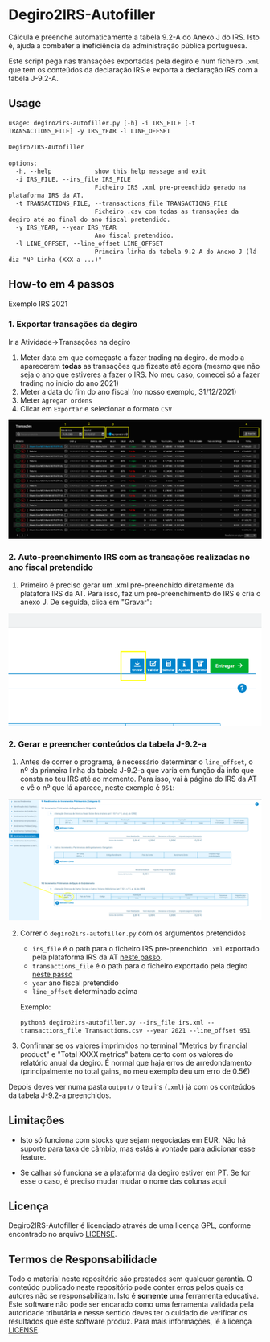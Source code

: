 # Degiro2IRS-Autofiller
Cálcula e preenche automaticamente a tabela 9.2-A do Anexo J do IRS. Isto é, ajuda a combater a ineficiência da administração pública portuguesa.

Este script pega nas transações exportadas pela degiro e num ficheiro `.xml` que tem os conteúdos da declaração IRS e exporta a declaração IRS com a tabela J-9.2-A.

## Usage

```
usage: degiro2irs-autofiller.py [-h] -i IRS_FILE [-t TRANSACTIONS_FILE] -y IRS_YEAR -l LINE_OFFSET

Degiro2IRS-Autofiller

options:
  -h, --help            show this help message and exit
  -i IRS_FILE, --irs_file IRS_FILE
                        Ficheiro IRS .xml pre-preenchido gerado na plataforma IRS da AT.
  -t TRANSACTIONS_FILE, --transactions_file TRANSACTIONS_FILE
                        Ficheiro .csv com todas as transações da degiro até ao final do ano fiscal pretendido.
  -y IRS_YEAR, --year IRS_YEAR
                        Ano fiscal pretendido.
  -l LINE_OFFSET, --line_offset LINE_OFFSET
                        Primeira linha da tabela 9.2-A do Anexo J (lá diz "Nº Linha (XXX a ...)"
```

## How-to em 4 passos
Exemplo IRS 2021
### <a name="degiro_export"></a> 1. Exportar transações da degiro

Ir a Atividade->Transações na degiro

1) Meter data em que começaste a fazer trading na degiro. de modo a aparecerem **todas** as transações que fizeste até agora (mesmo que não seja o ano que estiveres a fazer o IRS. No meu caso, comecei só a fazer trading no início do ano 2021)
2) Meter a data do fim do ano fiscal (no nosso exemplo, 31/12/2021)
3) Meter `Agregar ordens`
4) Clicar em `Exportar` e selecionar o formato `CSV`

![Exportar Degiro](doc_assets/exportar_degiro.png)

### <a name="irs_at_export"></a> 2. Auto-preenchimento IRS com as transações realizadas no ano fiscal pretendido

1) Primeiro é preciso gerar um .xml pre-preenchido diretamente da platafora IRS da AT. Para isso, faz um pre-preenchimento do IRS e cria o anexo J. De seguida, clica em "Gravar":

![Determinar nline_offset](doc_assets/gravar_xml_irs_at.png)

### 2. Gerar e preencher conteúdos da tabela J-9.2-a

1) Antes de correr o programa, é necessário determinar o `line_offset`, o nº da primeira linha da tabela J-9.2-a que varia em função da info que consta no teu IRS até ao momento. Para isso, vai à página do IRS da AT e vê o nº que lá aparece, neste exemplo é `951`:

![Determinar nline_offset](doc_assets/at_irs_nline_offset.png)

2) Correr o `degiro2irs-autofiller.py` com os argumentos pretendidos
    - `irs_file` é o path para o ficheiro IRS pre-preenchido `.xml` exportado pela plataforma IRS da AT [neste passo](#irs_at_export).
    - `transactions_file` é o path para o ficheiro exportado pela degiro [neste passo](#degiro_export)
    - `year` ano fiscal pretendido
    - `line_offset` determinado acima

    Exemplo:

    ```
    python3 degiro2irs-autofiller.py --irs_file irs.xml --transactions_file Transactions.csv --year 2021 --line_offset 951
    ```

3) Confirmar se os valores imprimidos no terminal "Metrics by financial product" e "Total XXXX metrics" batem certo com os valores do relatório anual da degiro. É normal que haja erros de arredondamento (principalmente no total gains, no meu exemplo deu um erro de 0.5€)

Depois deves ver numa pasta `output/` o teu irs (`.xml`) já com os conteúdos da tabela J-9.2-a preenchidos.

## Limitações
- Isto só funciona com stocks que sejam negociadas em EUR. Não há suporte para taxa de câmbio, mas estás à vontade para adicionar esse feature.

- Se calhar só funciona se a plataforma da degiro estiver em PT. Se for esse o caso, é preciso mudar mudar o nome das colunas aqui

## Licença
Degiro2IRS-Autofiller é licenciado através de uma licença GPL, conforme encontrado no arquivo [LICENSE](LICENSE).
## Termos de Responsabilidade
Todo o material neste repositório são prestados sem qualquer garantia. O conteúdo publicado neste repositório pode conter erros pelos quais os autores não se responsabilizam. Isto é **somente** uma ferramenta educativa. Este software não pode ser encarado como uma ferramenta validada pela autoridade tributária e nesse sentido deves ter o cuidado de verificar os resultados que este software produz. Para mais informações, lê a licença [LICENSE](LICENSE).